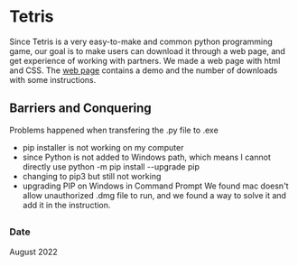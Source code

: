 # Tetris
Since Tetris is a very easy-to-make and common python programming game, our goal is to make users can download it through a web page, and get experience of working with partners. We made a web page with html and CSS.
The [web page](https://github.com/bobhaotian/Tetris/blob/e4cc433a4783a7cb588d072bbc98bd83fd369201/Web_page.md) contains a demo and the number of downloads with some instructions. 
## Barriers and Conquering
Problems happened when transfering the .py file to .exe 
- pip installer is not working on my computer
- since Python is not added to Windows path, which means I cannot directly use python -m pip install --upgrade pip
- changing to pip3 but still not working
- upgrading PIP on Windows in Command Prompt 
We found mac doesn't allow unauthorized .dmg file to run, and we found a way to solve it and add it in the instruction.
##
### Date
August 2022
